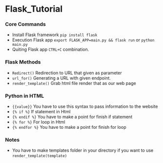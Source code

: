 # Flask_Tutorial

### **Core Commands**
* Install Flask framework ```pip install flask```
* Execution Flask app ```export FLASK_APP=main.py && flask run```  or ```python main.py```
* Quiting Flask app ```CTRL+C```    combination. 

### **Flask Methods**
* ```Redirect()``` Redirection to URL that given as parameter
* ```url_for()```  Generating a URL with given endpoint.
* ```render_template()```  Grab html file render that as our web page



### **Python in HTML**
* ```{{value}}```  You have to use this syntax to pass information to the website
* ```{% if %}```   If statement in Html 
* ```{% endif %}``` You have to make a point for finish if statement
* ```{% for %}```   For loop in Html
* ```{% endfor %}```  You have to make a point for finish for loop

### **Notes**
* You have to make templates folder in your directory if you want to use ```render_template(template)```
